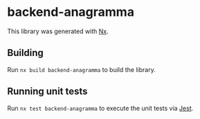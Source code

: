 # backend-anagramma

This library was generated with [Nx](https://nx.dev).

## Building

Run `nx build backend-anagramma` to build the library.

## Running unit tests

Run `nx test backend-anagramma` to execute the unit tests via [Jest](https://jestjs.io).
